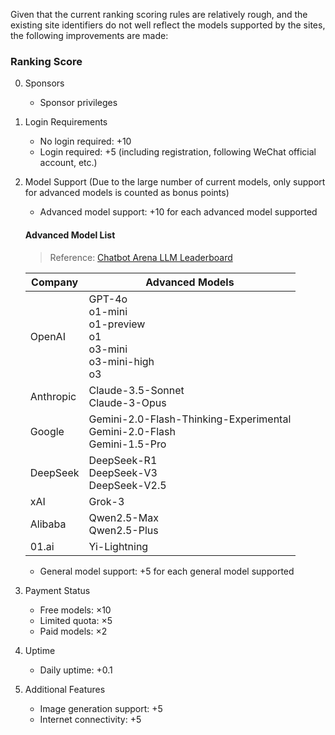 Given that the current ranking scoring rules are relatively rough, and the existing site identifiers do not well reflect the models supported by the sites, the following improvements are made:

### Ranking Score

0. Sponsors
    - Sponsor privileges

1. Login Requirements
    - No login required: +10
    - Login required: +5 (including registration, following WeChat official account, etc.)

2. Model Support (Due to the large number of current models, only support for advanced models is counted as bonus points)
    - Advanced model support: +10 for each advanced model supported
    
    #### Advanced Model List
    > Reference: [Chatbot Arena LLM Leaderboard](https://lmarena.ai/?leaderboard)

    | Company | Advanced Models |
    |---------|----------------|
    | OpenAI | GPT-4o<br>o1-mini<br>o1-preview<br>o1<br>o3-mini<br>o3-mini-high<br>o3 |
    | Anthropic | Claude-3.5-Sonnet<br>Claude-3-Opus |
    | Google | Gemini-2.0-Flash-Thinking-Experimental<br>Gemini-2.0-Flash<br>Gemini-1.5-Pro |
    | DeepSeek | DeepSeek-R1<br>DeepSeek-V3<br>DeepSeek-V2.5 |
    | xAI | Grok-3 |
    | Alibaba | Qwen2.5-Max<br>Qwen2.5-Plus |
    | 01.ai | Yi-Lightning |

    - General model support: +5 for each general model supported

3. Payment Status
    - Free models: ×10
    - Limited quota: ×5
    - Paid models: ×2

4. Uptime
    - Daily uptime: +0.1

5. Additional Features
    - Image generation support: +5
    - Internet connectivity: +5 